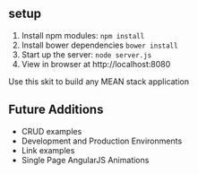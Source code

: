 ## setup
1. Install npm modules: `npm install`
2. Install bower dependencies `bower install`
3. Start up the server: `node server.js`
4. View in browser at http://localhost:8080

Use this skit to build any MEAN stack application

## Future Additions
- CRUD examples
- Development and Production Environments
- Link examples
- Single Page AngularJS Animations
